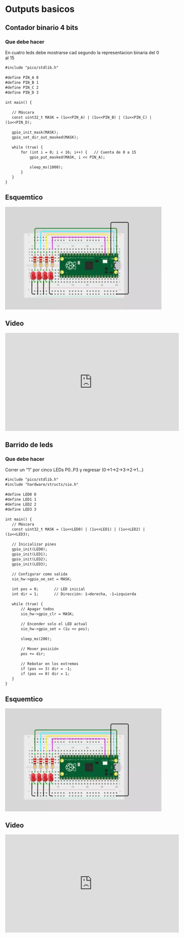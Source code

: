 # Outputs basicos
 
## Contador binario 4 bits
### Que debe hacer
En cuatro leds debe mostrarse cad segundo la representacion binaria del 0 al 15
 
``` codigo
#include "pico/stdlib.h"
 
#define PIN_A 0
#define PIN_B 1
#define PIN_C 2
#define PIN_D 3
 
int main() {
 
   // Máscara
   const uint32_t MASK = (1u<<PIN_A) | (1u<<PIN_B) | (1u<<PIN_C) | (1u<<PIN_D);
 
   gpio_init_mask(MASK);
   gpio_set_dir_out_masked(MASK);
 
   while (true) {
       for (int i = 0; i < 16; i++) {   // Cuenta de 0 a 15
           gpio_put_masked(MASK, i << PIN_A);
 
           sleep_ms(1000);                  
       }
   }
}
```
## Esquemtico
![Diagrama del sistema](recursos/Image.png)
 
 
## Video
 
<iframe width="560" height="315" src="https://www.youtube.com/embed/Man1uiNQgQg?si=1-MrveGR_90Mh2ag" title="YouTube video player" frameborder="0" allow="accelerometer; autoplay; clipboard-write; encrypted-media; gyroscope; picture-in-picture; web-share" referrerpolicy="strict-origin-when-cross-origin" allowfullscreen></iframe>
 
## Barrido de leds
### Que debe hacer
 
Correr un “1” por cinco LEDs P0..P3 y regresar (0→1→2→3→2→1…)
 
``` codigo
#include "pico/stdlib.h"
#include "hardware/structs/sio.h"
 
#define LED0 0
#define LED1 1
#define LED2 2
#define LED3 3
 
int main() {
   // Máscara
   const uint32_t MASK = (1u<<LED0) | (1u<<LED1) | (1u<<LED2) | (1u<<LED3);
 
   // Inicializar pines
   gpio_init(LED0);
   gpio_init(LED1);
   gpio_init(LED2);
   gpio_init(LED3);
 
   // Configurar como salida
   sio_hw->gpio_oe_set = MASK;
 
   int pos = 0;       // LED inicial
   int dir = 1;       // Dirección: 1→derecha, -1→izquierda
 
   while (true) {
       // Apagar todos
       sio_hw->gpio_clr = MASK;
 
       // Encender solo el LED actual
       sio_hw->gpio_set = (1u << pos);
 
       sleep_ms(200);
 
       // Mover posición
       pos += dir;
 
       // Rebotar en los extremos
       if (pos == 3) dir = -1;  
       if (pos == 0) dir = 1;
   }
}
```
## Esquemtico
![Diagrama del sistema](recursos/Image.png)
 
 
## Video
<iframe width="560" height="315" src="https://www.youtube.com/embed/crPhcQlOhkA?si=fEG9RoWUUCJGJQFm" title="YouTube video player" frameborder="0" allow="accelerometer; autoplay; clipboard-write; encrypted-media; gyroscope; picture-in-picture; web-share" referrerpolicy="strict-origin-when-cross-origin" allowfullscreen></iframe>